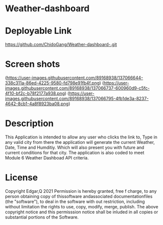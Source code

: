 # Weather-dashboard

# Deployable Link
https://github.com/ChidoGang/Weather-dashboard-.git

# Screen shots 

(https://user-images.githubusercontent.com/89168938/137066644-338c311a-86ed-4225-9580-fd798e91fb4f.png)
(https://user-images.githubusercontent.com/89168938/137066737-600960d9-c5fc-4f10-bf2c-b78f2177a938.png)
(https://user-images.githubusercontent.com/89168938/137066795-4fb1de3a-8237-4642-8cb1-4a8f8923ba08.png)

# Description

This Application is intended to allow any user who clicks the link to, Type in any valid city from there the application will generate the current Weather, Date, Time and Humditiy. Which will also present you with future and current conditions for that city. The application is also coded to meet Module 6 Weather Dashboad API criteria. 

# License 
 Copyright Edgar,Q 2021
Permission is hereby granted, free f charge, to any person obtaining copy of thissoftware andassociated documentationfiles (the "software"), to deal in the software with out restriction, including without limitation the rights to use, copy, modify, merge, publish. 
The above copyright notice and this permisssion notice shall be inluded in all copies or substantial portions of the Software. 
